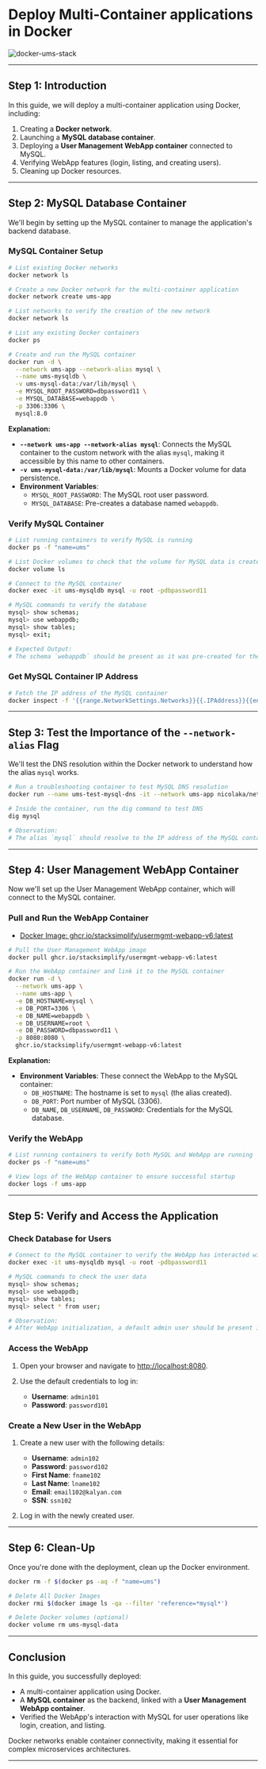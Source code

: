 # Deploy Multi-Container applications in Docker

![docker-ums-stack](./docker-ums-stack.gif)

---

## Step 1: Introduction

In this guide, we will deploy a multi-container application using Docker, including:

1. Creating a **Docker network**.
2. Launching a **MySQL database container**.
3. Deploying a **User Management WebApp container** connected to MySQL.
4. Verifying WebApp features (login, listing, and creating users).
5. Cleaning up Docker resources.

---

## Step 2: MySQL Database Container

We'll begin by setting up the MySQL container to manage the application's backend database.

### MySQL Container Setup

```bash
# List existing Docker networks
docker network ls

# Create a new Docker network for the multi-container application
docker network create ums-app

# List networks to verify the creation of the new network
docker network ls

# List any existing Docker containers
docker ps

# Create and run the MySQL container
docker run -d \
  --network ums-app --network-alias mysql \
  --name ums-mysqldb \
  -v ums-mysql-data:/var/lib/mysql \
  -e MYSQL_ROOT_PASSWORD=dbpassword11 \
  -e MYSQL_DATABASE=webappdb \
  -p 3306:3306 \
  mysql:8.0
```

**Explanation:**

- **`--network ums-app --network-alias mysql`**: Connects the MySQL container to the custom network with the alias `mysql`, making it accessible by this name to other containers.
- **`-v ums-mysql-data:/var/lib/mysql`**: Mounts a Docker volume for data persistence.
- **Environment Variables**:
  - `MYSQL_ROOT_PASSWORD`: The MySQL root user password.
  - `MYSQL_DATABASE`: Pre-creates a database named `webappdb`.

### Verify MySQL Container

```bash
# List running containers to verify MySQL is running
docker ps -f "name=ums"

# List Docker volumes to check that the volume for MySQL data is created
docker volume ls

# Connect to the MySQL container
docker exec -it ums-mysqldb mysql -u root -pdbpassword11

# MySQL commands to verify the database
mysql> show schemas;
mysql> use webappdb;
mysql> show tables;
mysql> exit;

# Expected Output:
# The schema `webappdb` should be present as it was pre-created for the application.
```

### Get MySQL Container IP Address

```bash
# Fetch the IP address of the MySQL container
docker inspect -f '{{range.NetworkSettings.Networks}}{{.IPAddress}}{{end}}' ums-mysqldb
```

---

## Step 3: Test the Importance of the `--network-alias` Flag

We'll test the DNS resolution within the Docker network to understand how the alias `mysql` works.

```bash
# Run a troubleshooting container to test MySQL DNS resolution
docker run --name ums-test-mysql-dns -it --network ums-app nicolaka/netshoot

# Inside the container, run the dig command to test DNS
dig mysql

# Observation:
# The alias `mysql` should resolve to the IP address of the MySQL container, confirming the containers can communicate using DNS within the same Docker network.
```

---

## Step 4: User Management WebApp Container

Now we'll set up the User Management WebApp container, which will connect to the MySQL container.

### Pull and Run the WebApp Container
- [Docker Image: ghcr.io/stacksimplify/usermgmt-webapp-v6:latest](https://github.com/users/stacksimplify/packages/container/package/usermgmt-webapp-v6)
```bash
# Pull the User Management WebApp image
docker pull ghcr.io/stacksimplify/usermgmt-webapp-v6:latest

# Run the WebApp container and link it to the MySQL container
docker run -d \
  --network ums-app \
  --name ums-app \
  -e DB_HOSTNAME=mysql \
  -e DB_PORT=3306 \
  -e DB_NAME=webappdb \
  -e DB_USERNAME=root \
  -e DB_PASSWORD=dbpassword11 \
  -p 8080:8080 \
  ghcr.io/stacksimplify/usermgmt-webapp-v6:latest
```

**Explanation:**

- **Environment Variables**: These connect the WebApp to the MySQL container:
  - `DB_HOSTNAME`: The hostname is set to `mysql` (the alias created).
  - `DB_PORT`: Port number of MySQL (3306).
  - `DB_NAME`, `DB_USERNAME`, `DB_PASSWORD`: Credentials for the MySQL database.

### Verify the WebApp

```bash
# List running containers to verify both MySQL and WebApp are running
docker ps -f "name=ums"

# View logs of the WebApp container to ensure successful startup
docker logs -f ums-app
```

---

## Step 5: Verify and Access the Application

### Check Database for Users

```bash
# Connect to the MySQL container to verify the WebApp has interacted with the database
docker exec -it ums-mysqldb mysql -u root -pdbpassword11

# MySQL commands to check the user data
mysql> show schemas;
mysql> use webappdb;
mysql> show tables;
mysql> select * from user;

# Observation:
# After WebApp initialization, a default admin user should be present in the `user` table.
```

### Access the WebApp

1. Open your browser and navigate to [http://localhost:8080](http://localhost:8080).
2. Use the default credentials to log in:

   - **Username**: `admin101`
   - **Password**: `password101`

### Create a New User in the WebApp

1. Create a new user with the following details:

   - **Username**: `admin102`
   - **Password**: `password102`
   - **First Name**: `fname102`
   - **Last Name**: `lname102`
   - **Email**: `email102@kalyan.com`
   - **SSN**: `ssn102`

2. Log in with the newly created user.

---

## Step 6: Clean-Up

Once you're done with the deployment, clean up the Docker environment.

```bash
docker rm -f $(docker ps -aq -f "name=ums")

# Delete All Docker Images
docker rmi $(docker image ls -qa --filter 'reference=*mysql*')

# Delete Docker volumes (optional)
docker volume rm ums-mysql-data
```

---

## Conclusion

In this guide, you successfully deployed:
- A multi-container application using Docker.
- A **MySQL container** as the backend, linked with a **User Management WebApp container**.
- Verified the WebApp's interaction with MySQL for user operations like login, creation, and listing.

Docker networks enable container connectivity, making it essential for complex microservices architectures.

---
